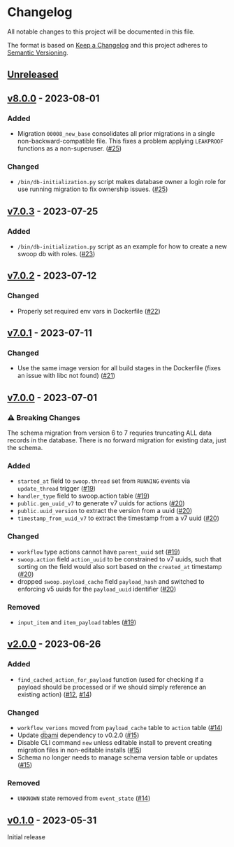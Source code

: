 # Changelog

All notable changes to this project will be documented in this file.

The format is based on [Keep a Changelog](http://keepachangelog.com/en/1.0.0/)
and this project adheres to [Semantic Versioning](http://semver.org/spec/v2.0.0.html).

## [Unreleased]

## [v8.0.0] - 2023-08-01

### Added

- Migration `00008_new_base` consolidates all prior migrations in a single
  non-backward-compatible file. This fixes a problem applying `LEAKPROOF`
  functions as a non-superuser. ([#25])

### Changed

- `/bin/db-initialization.py` script makes database owner a login role for use
  running migration to fix ownership issues. ([#25])

## [v7.0.3] - 2023-07-25

### Added

- `/bin/db-initialization.py` script as an example for how to create a new
  swoop db with roles. ([#23])

## [v7.0.2] - 2023-07-12

### Changed

- Properly set required env vars in Dockerfile ([#22])

## [v7.0.1] - 2023-07-11

### Changed

- Use the same image version for all build stages in the Dockerfile (fixes an
  issue with libc not found) ([#21])

## [v7.0.0] - 2023-07-01

### ⚠️ Breaking Changes

The schema migration from version 6 to 7 requries truncating ALL data records
in the database. There is no forward migration for existing data, just the
schema.

### Added

- `started_at` field to `swoop.thread` set from `RUNNING` events via
  `update_thread` trigger ([#19])
- `handler_type` field to swoop.action table ([#19])
- `public.gen_uuid_v7` to generate v7 uuids for actions ([#20])
- `public.uuid_version` to extract the version from a uuid ([#20])
- `timestamp_from_uuid_v7` to extract the timestamp from a v7 uuid ([#20])

### Changed

- `workflow` type actions cannot have `parent_uuid` set ([#19])
- `swoop.action` field `action_uuid` to be constrained to v7 uuids, such that
  sorting on the field would also sort based on the `created_at` timestamp
  ([#20])
- dropped `swoop.payload_cache` field `payload_hash` and switched to enforcing
  v5 uuids for the `payload_uuid` identifier ([#20])

### Removed

- `input_item` and `item_payload` tables ([#19])


## [v2.0.0] - 2023-06-26

### Added

- `find_cached_action_for_payload` function (used for checking if a payload
  should be processed or if we should simply reference an existing action)
  ([#12], [#14])

### Changed

- `workflow_verions` moved from `payload_cache` table to `action` table ([#14])
- Update [dbami] dependency to v0.2.0 ([#15])
- Disable CLI command `new` unless editable install to prevent
  creating migration files in non-editable installs ([#15])
- Schema no longer needs to manage schema version table or updates ([#15])

### Removed

- `UNKNOWN` state removed from `event_state` ([#14])

## [v0.1.0] - 2023-05-31

Initial release

[unreleased]: https://github.com/element84/swoop-db/compare/v8.0.0...main
[v8.0.0]: https://github.com/element84/swoop-db/compare/v7.0.3...8.0.0
[v7.0.3]: https://github.com/element84/swoop-db/compare/v7.0.2...7.0.3
[v7.0.2]: https://github.com/element84/swoop-db/compare/v7.0.1...7.0.2
[v7.0.1]: https://github.com/element84/swoop-db/compare/v7.0.0...7.0.1
[v7.0.0]: https://github.com/element84/swoop-db/compare/v2.0.0...7.0.0
[v2.0.0]: https://github.com/element84/swoop-db/compare/v0.1.0...2.0.0
[v0.1.0]: https://github.com/element84/swoop-db/tree/v0.1.0

[#12]: https://github.com/Element84/swoop-db/pull/12
[#14]: https://github.com/Element84/swoop-db/pull/14
[#15]: https://github.com/Element84/swoop-db/pull/15
[#19]: https://github.com/Element84/swoop-db/pull/19
[#20]: https://github.com/Element84/swoop-db/pull/20
[#21]: https://github.com/Element84/swoop-db/pull/21
[#22]: https://github.com/Element84/swoop-db/pull/22
[#23]: https://github.com/Element84/swoop-db/pull/23
[#25]: https://github.com/Element84/swoop-db/pull/25

[dbami]: https://github.com/element84/dbami
